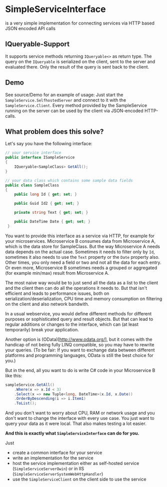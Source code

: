 # SimpleServiceInterface
is a very simple implementation for connecting services via HTTP based JSON encoded API calls

## IQueryable-Support ##
It supports service methods returning `IQueryable<>` as return type. The query on the `IQueryable` is serialized on the client, sent to the server and evaluated there. Only the result of the query is sent back to the client.

## Demo ##
See source/Demo for an example of usage: Just start the `SampleService.SelfhostedServer` and connect to it with the `SampleService.Client`. Every method provided by the SampleService running on the server can be used by the client via JSON-encoded HTTP-calls.

## What problem does this solve? ##
Let's say you have the following interface:
```C#
// your service interface
public interface ISampleService
{
    IQueryable<SampleClass> GetAll();
}

// your data class which contains some sample data fields
public class SampleClass
{
    public long Id { get; set; }

    public Guid Id2 { get; set; }

    private string Text { get; set; }

    public DateTime Date { get; set; }
 }
```

You want to provide this interface as a service via HTTP, for example for your microservices. Microservice B consumes data from Microservice A, which is the data store for SampleClass. But the way Microservice A needs data depends on the actual case. Sometimes it needs to filter only by `Id`, sometimes it also needs to use the `Text` property or the `Date` property also. Other times, you only need a field or two and not all the data for each entry. Or even more, Microservice B sometimes needs a grouped or aggregated (for example min/max) result from Microservice A.

The most naive way would be to just send all the data as a list to the client and the client then can do all the operations it needs to. But that isn't efficient and leads to performance issues, both on serialization/deserialization, CPU time and memory consumption on filtering on the client and also network bandwith.

In a usual webservice, you would define different methods for different purposes or sophisticated query and result objects. But that can lead to regular additions or changes to the interface, which can (at least temporarily) break your application.

Another option is (OData)[http://www.odata.org/], but it comes with the handicap of not being fully LINQ compatible, so you may have to rewrite your queries. (To be fair: If you want to exchange data between different platforms and programming languages, OData is still the best choice for you.)

But in the end, all you want to do is write C# code in your Microservice B like this:
```C#
sampleService.GetAll()
    .Where(x => x.Id < 3)
    .Select(x => new Tuple<long, DateTime>(x.Id, x.Date))
    .OrderByDescending(i => i.Item1)
    .ToList();
```
And you don't want to worry about CPU, RAM or network usage and you don't want to change the interface with every use case. You just want to query your data as it were local. That also makes testing a lot easier. 

**And this is exactly what `SimpleServiceInterface` can do for you.**

Just 
* create a common interface for your service
* write an implementation for the service
* host the service implementation either as self-hosted service (`SimpleServiceServerOwin`) or in IIS (`SimpleServiceServerSystemWebHttpHandler`)
* use the `SimpleServiceClient` on the client side to use the service
